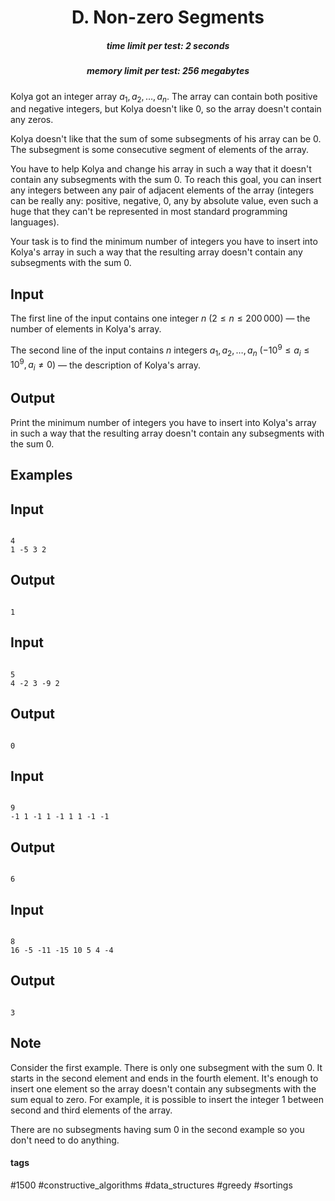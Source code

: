 <h1 style='text-align: center;'> D. Non-zero Segments</h1>

<h5 style='text-align: center;'>time limit per test: 2 seconds</h5>
<h5 style='text-align: center;'>memory limit per test: 256 megabytes</h5>

Kolya got an integer array $a_1, a_2, \dots, a_n$. The array can contain both positive and negative integers, but Kolya doesn't like $0$, so the array doesn't contain any zeros.

Kolya doesn't like that the sum of some subsegments of his array can be $0$. The subsegment is some consecutive segment of elements of the array. 

You have to help Kolya and change his array in such a way that it doesn't contain any subsegments with the sum $0$. To reach this goal, you can insert any integers between any pair of adjacent elements of the array (integers can be really any: positive, negative, $0$, any by absolute value, even such a huge that they can't be represented in most standard programming languages).

Your task is to find the minimum number of integers you have to insert into Kolya's array in such a way that the resulting array doesn't contain any subsegments with the sum $0$.

## Input

The first line of the input contains one integer $n$ ($2 \le n \le 200\,000$) — the number of elements in Kolya's array.

The second line of the input contains $n$ integers $a_1, a_2, \dots, a_n$ ($-10^{9} \le a_i \le 10^{9}, a_i \neq 0$) — the description of Kolya's array.

## Output

Print the minimum number of integers you have to insert into Kolya's array in such a way that the resulting array doesn't contain any subsegments with the sum $0$.

## Examples

## Input


```

4
1 -5 3 2

```
## Output


```

1

```
## Input


```

5
4 -2 3 -9 2

```
## Output


```

0

```
## Input


```

9
-1 1 -1 1 -1 1 1 -1 -1

```
## Output


```

6

```
## Input


```

8
16 -5 -11 -15 10 5 4 -4

```
## Output


```

3

```
## Note

Consider the first example. There is only one subsegment with the sum $0$. It starts in the second element and ends in the fourth element. It's enough to insert one element so the array doesn't contain any subsegments with the sum equal to zero. For example, it is possible to insert the integer $1$ between second and third elements of the array.

There are no subsegments having sum $0$ in the second example so you don't need to do anything.



#### tags 

#1500 #constructive_algorithms #data_structures #greedy #sortings 